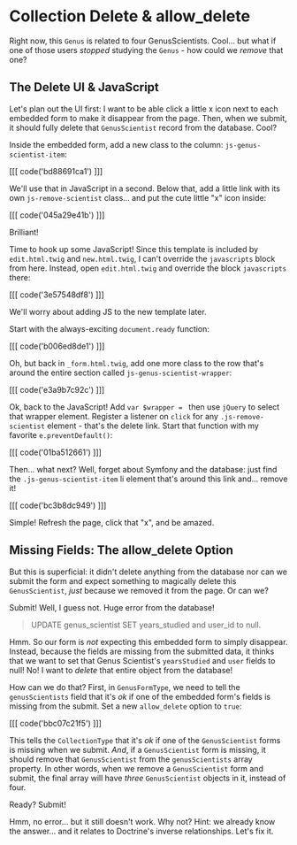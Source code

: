# Collection Delete & allow_delete

Right now, this `Genus` is related to four GenusScientists. Cool... but what if one
of those users *stopped* studying the `Genus` - how could we *remove* that one?

## The Delete UI & JavaScript

Let's plan out the UI first: I want to be able click a little x icon next to each
embedded form to make it disappear from the page. Then, when we submit, it should
fully delete that `GenusScientist` record from the database. Cool?

Inside the embedded form, add a new class to the column: `js-genus-scientist-item`:

[[[ code('bd88691ca1') ]]]

We'll use that in JavaScript in a second. Below that, add a little link with its
own `js-remove-scientist` class... and put the cute little "x" icon inside:

[[[ code('045a29e41b') ]]]

Brilliant!

Time to hook up some JavaScript! Since this template is included by `edit.html.twig`
and `new.html.twig`, I can't override the `javascripts` block from here. Instead,
open `edit.html.twig` and override the block `javascripts` there:

[[[ code('3e57548df8') ]]]

We'll worry about adding JS to the new template later.

Start with the always-exciting `document.ready` function:

[[[ code('b006ed8de1') ]]]

Oh, but back in `_form.html.twig`, add one more class to the row that's around the
entire section called `js-genus-scientist-wrapper`:

[[[ code('e3a9b7c92c') ]]]

Ok, back to the JavaScript! Add `var $wrapper = ` then use `jQuery` to select that
wrapper element. Register a listener on `click` for any `.js-remove-scientist`
element - that's the delete link. Start that function with my favorite `e.preventDefault()`:

[[[ code('01ba512661') ]]]

Then... what next? Well, forget about Symfony and the database: just find the
`.js-genus-scientist-item` li element that's around this link and... remove it!

[[[ code('bc3b8dc949') ]]]

Simple! Refresh the page, click that "x", and be amazed.

## Missing Fields: The allow_delete Option

But this is superficial: it didn't delete anything from the database nor can we submit
the form and expect something to magically delete this `GenusScientist`, *just* because
we removed it from the page. Or can we?

Submit! Well, I guess not. Huge error from the database!

> UPDATE genus_scientist SET years_studied and user_id to null.

Hmm. So our form is *not* expecting this embedded form to simply disappear. Instead,
because the fields are missing from the submitted data, it thinks that we want
to set that Genus Scientist's `yearsStudied` and `user` fields to null! No! I want
to *delete* that entire object from the database!

How can we do that? First, in `GenusFormType`, we need to tell the `genusScientists`
field that it's *ok* if one of the embedded form's fields is missing from the submit.
Set a new `allow_delete` option to `true`:

[[[ code('bbc07c21f5') ]]]

This tells the `CollectionType` that it's *ok* if one of the `GenusScientist` forms
is missing when we submit. *And*, if a `GenusScientist` form is missing, it should
remove that `GenusScientist` from the `genusScientists` array property. In other
words, when we remove a `GenusScientist` form and submit, the final array will have
*three* `GenusScientist` objects in it, instead of four.

Ready? Submit!

Hmm, no error... but it still doesn't work. Why not? Hint: we already know the
answer... and it relates to Doctrine's inverse relationships. Let's fix it.
